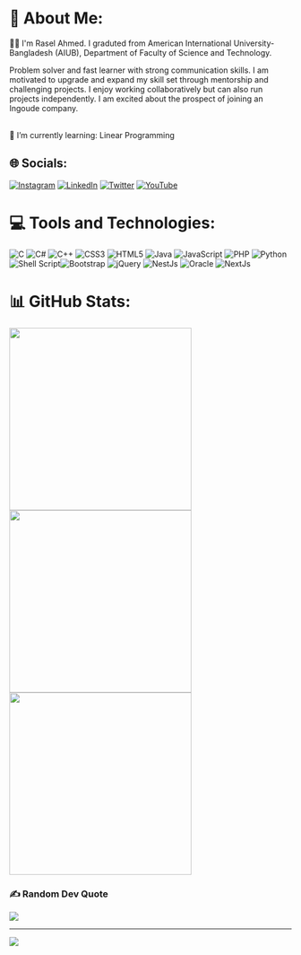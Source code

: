
# 💫 About Me:
🙋‍♂️ I'm Rasel Ahmed. I graduted from American International University-Bangladesh (AIUB), Department of Faculty of Science and Technology.

Problem solver and fast learner with strong communication skills. I am motivated to upgrade and expand my skill set through mentorship and challenging projects. I enjoy working collaboratively but can also run projects independently. I am excited about the prospect of joining an Ingoude company.

<br>
🌱 I’m currently learning: Linear Programming
<br>

## 🌐 Socials:
[![Instagram](https://img.shields.io/badge/Instagram-%23E4405F.svg?logo=Instagram&logoColor=white)](https://instagram.com/raselahmed1337) [![LinkedIn](https://img.shields.io/badge/LinkedIn-%230077B5.svg?logo=linkedin&logoColor=white)](https://linkedin.com/in/raselahmed1337) [![Twitter](https://img.shields.io/badge/Twitter-%231DA1F2.svg?logo=Twitter&logoColor=white)](https://twitter.com/raselahmed1337) [![YouTube](https://img.shields.io/badge/YouTube-%23FF0000.svg?logo=YouTube&logoColor=white)](https://youtube.com/c/raselahmed1337) 

# 💻 Tools and Technologies:
![C](https://img.shields.io/badge/c-%2300599C.svg?style=for-the-badge&logo=c&logoColor=white) ![C#](https://img.shields.io/badge/c%23-%23239120.svg?style=for-the-badge&logo=c-sharp&logoColor=white) ![C++](https://img.shields.io/badge/c++-%2300599C.svg?style=for-the-badge&logo=c%2B%2B&logoColor=white) ![CSS3](https://img.shields.io/badge/css3-%231572B6.svg?style=for-the-badge&logo=css3&logoColor=white) ![HTML5](https://img.shields.io/badge/html5-%23E34F26.svg?style=for-the-badge&logo=html5&logoColor=white) ![Java](https://img.shields.io/badge/java-%23ED8B00.svg?style=for-the-badge&logo=java&logoColor=white) ![JavaScript](https://img.shields.io/badge/javascript-%23323330.svg?style=for-the-badge&logo=javascript&logoColor=%23F7DF1E) ![PHP](https://img.shields.io/badge/php-%23777BB4.svg?style=for-the-badge&logo=php&logoColor=white) ![Python](https://img.shields.io/badge/python-3670A0?style=for-the-badge&logo=python&logoColor=ffdd54) ![Shell Script](https://img.shields.io/badge/shell_script-%23121011.svg?style=for-the-badge&logo=gnu-bash&logoColor=white)![Bootstrap](https://img.shields.io/badge/bootstrap-%23563D7C.svg?style=for-the-badge&logo=bootstrap&logoColor=white) ![jQuery](https://img.shields.io/badge/jquery-%230769AD.svg?style=for-the-badge&logo=jquery&logoColor=white) ![NestJs](https://img.shields.io/badge/nestjs-%23FF2D20.svg?style=for-the-badge&logo=nestjs&logoColor=white) ![Oracle](https://img.shields.io/badge/Oracle-F80000?style=for-the-badge&logo=oracle&logoColor=white) ![NextJs](https://img.shields.io/badge/nextjs-%23FF2D20.svg?style=for-the-badge&logo=nextjs&logoColor=white)

# 📊 GitHub Stats:
<a href="https://github.com/raselahmed1337/github-readme-stats">
  <img align="center" src="https://github-readme-stats.vercel.app/api/?username=raselahmed1337&&theme=dark&hide_border=false&include_all_commits=true&count_private=false&repo=github-readme-stats" width="325" />
</a>
<a href="https://github.com/raselahmed1337/convoychat">
  <img align="center" src="https://github-readme-stats.vercel.app/api/top-langs/?username=raselahmed1337&theme=dark&hide_border=false&include_all_commits=true&count_private=false&layout=compact" width="325" />
</a>
<a href="https://github.com/raselahmed1337/convoychat">
  <img align="center" src="https://github-readme-streak-stats.herokuapp.com/?user=raselahmed1337&theme=dark&hide_border=false" width="325" />
</a>

### ✍️ Random Dev Quote
![](https://quotes-github-readme.vercel.app/api?type=horizontal&theme=radical)

---
[![](https://visitcount.itsvg.in/api?id=raselahmed1337&icon=0&color=0)](https://visitcount.itsvg.in)
